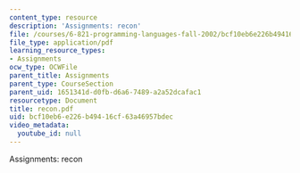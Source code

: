 ```yaml
---
content_type: resource
description: 'Assignments: recon'
file: /courses/6-821-programming-languages-fall-2002/bcf10eb6e226b49416cf63a46957bdec_recon.pdf
file_type: application/pdf
learning_resource_types:
- Assignments
ocw_type: OCWFile
parent_title: Assignments
parent_type: CourseSection
parent_uid: 1651341d-d0fb-d6a6-7489-a2a52dcafac1
resourcetype: Document
title: recon.pdf
uid: bcf10eb6-e226-b494-16cf-63a46957bdec
video_metadata:
  youtube_id: null
---
```

Assignments: recon

